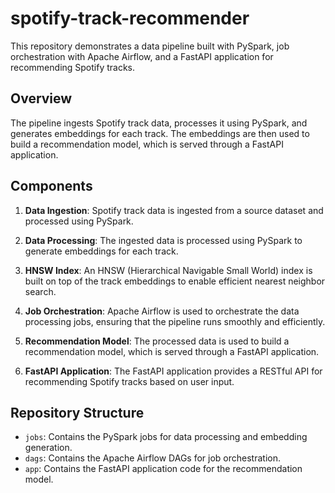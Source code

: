 # spotify-track-recommender

This repository demonstrates a data pipeline built with PySpark, job orchestration with Apache Airflow, and a FastAPI application for recommending Spotify tracks.

## Overview

The pipeline ingests Spotify track data, processes it using PySpark, and generates embeddings for each track. The embeddings are then used to build a recommendation model, which is served through a FastAPI application.

## Components

1. **Data Ingestion**: Spotify track data is ingested from a source dataset and processed using PySpark.
1. **Data Processing**: The ingested data is processed using PySpark to generate embeddings for each track.
1. **HNSW Index**: An HNSW (Hierarchical Navigable Small World) index is built on top of the track embeddings to enable efficient nearest neighbor search.

1. **Job Orchestration**: Apache Airflow is used to orchestrate the data processing jobs, ensuring that the pipeline runs smoothly and efficiently.
1. **Recommendation Model**: The processed data is used to build a recommendation model, which is served through a FastAPI application.
1. **FastAPI Application**: The FastAPI application provides a RESTful API for recommending Spotify tracks based on user input.

## Repository Structure

- `jobs`: Contains the PySpark jobs for data processing and embedding generation.
- `dags`: Contains the Apache Airflow DAGs for job orchestration.
- `app`: Contains the FastAPI application code for the recommendation model.
